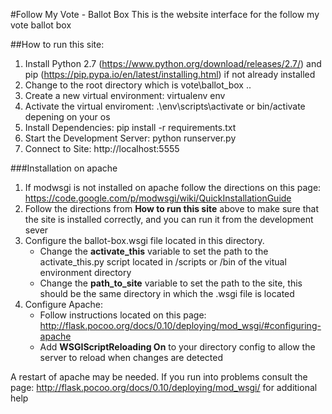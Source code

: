 #Follow My Vote - Ballot Box
This is the website interface for the follow my vote ballot box

##How to run this site:
1. Install Python 2.7 (https://www.python.org/download/releases/2.7/) and pip (https://pip.pypa.io/en/latest/installing.html) if not already installed
2. Change to the root directory which is vote\ballot_box ..
3. Create a new virtual environment: virtualenv env
4. Activate the virtual enviroment: .\env\scripts\activate or bin/activate depening on your os
5. Install Dependencies: pip install -r requirements.txt
6. Start the Development Server: python runserver.py
7. Connect to Site:  http://localhost:5555


###Installation on apache
1.  If modwsgi is not installed on apache follow the directions on this page: https://code.google.com/p/modwsgi/wiki/QuickInstallationGuide
2.  Follow the directions from **How to run this site** above to make sure that the site is installed correctly, and you can run it from the development sever
3.  Configure the ballot-box.wsgi file located in this directory.
    * Change the **activate_this** variable to set the path to the activate_this.py script located in /scripts or /bin of the vitual environment directory
    * Change the **path_to_site** variable to set the path to the site, this should be the same directory in which the .wsgi file is located
4.  Configure Apache:  
    * Follow instructions located on this page: http://flask.pocoo.org/docs/0.10/deploying/mod_wsgi/#configuring-apache
    * Add **WSGIScriptReloading On** to your directory config to allow the server to reload when changes are detected

A restart of apache may be needed.  If you run into problems consult the page: http://flask.pocoo.org/docs/0.10/deploying/mod_wsgi/ for additional help
